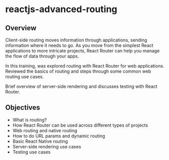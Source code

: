 # reactjs-advanced-routing

## Overview

Client-side routing moves information through applications, sending information where it needs to go. As you move from the simplest React applications to more intricate projects, React Router can help you manage the flow of data through your apps.

In this training, was explored routing with React Router for web applications. Reviewed the basics of routing and steps through some common web routing use cases.

Brief overview of server-side rendering and discusses testing with React Router.

## Objectives

- What is routing?
- How React Router can be used across different types of projects
- Web routing and native routing
- How to do URL params and dynamic routing
- Basic React Native routing
- Server-side rendering use cases
- Testing use cases
